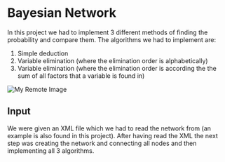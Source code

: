 # Bayesian Network

In this project we had to implement 3 different methods of finding the probability and compare them.
The algorithms we had to implement are:
  1. Simple deduction 
  2. Variable elimination (where the elimination order is alphabetically)
  3. Variable elimination (where the elimination order is according the the sum of all factors that a variable is found in)

![My Remote Image](https://static.javatpoint.com/tutorial/ai/images/bayesian2.png)

## Input
We were given an XML file which we had to read the network from (an example is also found in this project).
After having read the XML the next step was creating the network and connecting all nodes and then implementing all 3 algorithms.

